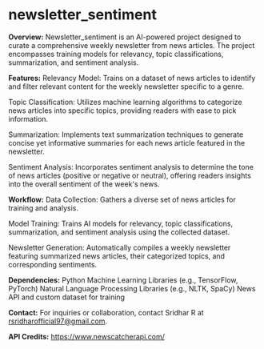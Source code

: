 # newsletter_sentiment
**Overview:**
Newsletter_sentiment is an AI-powered project designed to curate a comprehensive weekly newsletter from news articles. The project encompasses training models for relevancy, topic classifications, summarization, and sentiment analysis.

**Features:**
Relevancy Model:
Trains on a dataset of news articles to identify and filter relevant content for the weekly newsletter specific to a genre.

Topic Classification:
Utilizes machine learning algorithms to categorize news articles into specific topics, providing readers with ease to pick information.

Summarization:
Implements text summarization techniques to generate concise yet informative summaries for each news article featured in the newsletter.

Sentiment Analysis:
Incorporates sentiment analysis to determine the tone of news articles (positive or negative or neutral), offering readers insights into the overall sentiment of the week's news.

**Workflow:**
Data Collection:
Gathers a diverse set of news articles for training and analysis.

Model Training:
Trains AI models for relevancy, topic classifications, summarization, and sentiment analysis using the collected dataset.

Newsletter Generation:
Automatically compiles a weekly newsletter featuring summarized news articles, their categorized topics, and corresponding sentiments.

**Dependencies:**
Python
Machine Learning Libraries (e.g., TensorFlow, PyTorch)
Natural Language Processing Libraries (e.g., NLTK, SpaCy)
News API and custom dataset for training

**Contact:**
For inquiries or collaboration, contact Sridhar R at rsridharofficial97@gmail.com.

**API Credits:**
https://www.newscatcherapi.com/
